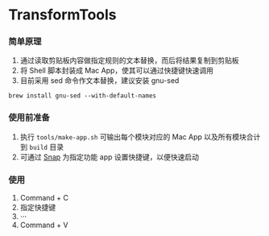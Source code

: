 # TransformTools

### 简单原理
1. 通过读取剪贴板内容做指定规则的文本替换，而后将结果复制到剪贴板
2. 将 Shell 脚本封装成 Mac App，使其可以通过快捷键快速调用
3. 目前采用 sed 命令作文本替换，建议安装 gnu-sed

```
brew install gnu-sed --with-default-names
```

### 使用前准备
1. 执行 `tools/make-app.sh` 可输出每个模块对应的 Mac App 以及所有模块合计到 `build` 目录
2. 可通过 [Snap](https://itunes.apple.com/cn/app/id418073146?mt=12) 为指定功能 app 设置快捷键，以便快速启动

### 使用
1. Command + C
2. 指定快捷键
3. ···
4. Command + V
